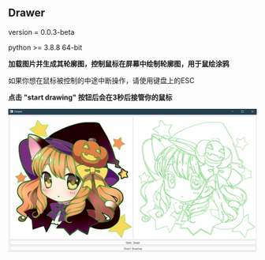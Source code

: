 ## Drawer

version = 0.0.3-beta

python >= 3.8.8 64-bit

**加载图片并生成其轮廓图，控制鼠标在屏幕中绘制轮廓图，用于鼠绘涂鸦**

如果你想在鼠标被控制的中途中断操作，请使用键盘上的ESC

**点击 "start drawing" 按钮后会在3秒后接管你的鼠标**

![示例](./docs/example.png)